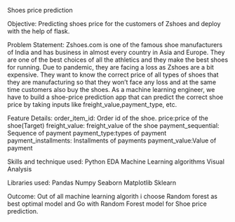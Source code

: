 Shoes price prediction

Objective:
Predicting shoes price for the customers of Zshoes and deploy with the help of flask.

Problem Statement:
Zshoes.com is one of the famous shoe manufacturers of India and has business in
almost every country in Asia and Europe. They are one of the best choices of all the
athletics and they make the best shoes for running. Due to pandemic, they are facing a
loss as Zshoes are a bit expensive. They want to know the correct price of all types of
shoes that they are manufacturing so that they won’t face any loss and at the same
time customers also buy the shoes. As a machine learning engineer, we have to build a
shoe-price prediction app that can predict the correct shoe price by taking inputs like
freight_value,payment_type, etc.

Feature Details:
order_item_id: Order id of the shoe.
price:price of the shoe(Target)
freight_value: freight_value of the shoe
payment_sequential: Sequence of payment
payment_type:types of payment
payment_installments: Installments of payments
payment_value:Value of payment

Skills and technique used:
Python
EDA
Machine Learning algorithms
Visual Analysis

Libraries used:
Pandas
Numpy
Seaborn
Matplotlib
Sklearn

Outcome:
Out of all machine learning algorith i choose Random forest as best optimal model and Go with Random Forest model for Shoe price prediction.
